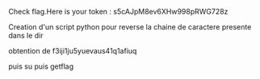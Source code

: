 Check flag.Here is your token : s5cAJpM8ev6XHw998pRWG728z

Creation d'un script python pour reverse la chaine de caractere presente dans le dir

obtention de f3iji1ju5yuevaus41q1afiuq

puis su puis getflag
